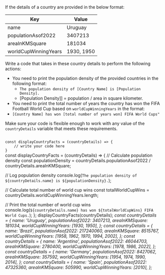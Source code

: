 If the details of a country are provided in the below format:

|Key | Value |
|--|--|
|name | Uruguay |
|populationAsof2022 | 3407213 |
|areaInKMSquare | 181034 |
|worldCupWinningYears| 1930, 1950 |

Write a code that takes in these country details to perform the following actions:

  * You need to print the population density of the provided countries in the following format:
    * `The population density of [Country Name] is [Population Density].`
    * [Population Density]] = population / area in square kilometer.
  * You need to print the total number of years the country has won the FIFA Football World Cup based on `worldCupWinningYears` in the format:
   * `[Country Name] has won [total number of years won] FIFA World Cups"`

Make sure your code is flexible enough to work with any value of the `countryDetails` variable that meets these requirements.

<codeblock language="javascript" type="exercise" testMode="multipleInput">
<code>
const displayCountryFacts = (countryDetails) => {
	// write your code here
}
</code>

<solution>
const displayCountryFacts = (countryDetails) => {
  // Calculate population density
  const populationDensity = countryDetails.populationAsof2022 / countryDetails.areaInKMSquare;

  // Log population density
  console.log(`The population density of ${countryDetails.name} is ${populationDensity}.`);

  // Calculate total number of world cup wins
  const totalWorldCupWins = countryDetails.worldCupWinningYears.length;

  // Print the total number of world cup wins
  console.log(`${countryDetails.name} has won ${totalWorldCupWins} FIFA World Cups.`);
};
</solution>
<testcases>
<caller>
displayCountryFacts(countryDetails);
</caller>
<testcase>
<i>
const countryDetails = {
  name: 'Uruguay',
  populationAsof2022: 3407213,
  areaInKMSquare: 181034,
  worldCupWinningYears: [1930, 1950],
};
</i>
</testcase>
<testcase>
<i>
const countryDetails = {
  name: 'Brazil',
  populationAsof2022: 217240060,
  areaInKMSquare: 8515767,
  worldCupWinningYears: [1958, 1962, 1970, 1994, 2002],
};
</i>
</testcase>
<testcase>
<i>
const countryDetails = {
  name: 'Argentina',
  populationAsof2022: 46044703,
  areaInKMSquare: 2780400,
  worldCupWinningYears: [1978, 1986, 2022],
};
</i>
</testcase>
<testcase>
<i>
const countryDetails = {
  name: 'Germany',
  populationAsof2022: 8427062,
  areaInKMSquare: 357592,
  worldCupWinningYears: [1954, 1974, 1990, 2014],
};
</i>
</testcase>
<testcase>
<i>
const countryDetails = {
  name: 'Spain',
  populationAsof2022: 47325360,
  areaInKMSquare: 505990,
  worldCupWinningYears: [2010],
};
</i>
</testcase>
</testcases>
</codeblock>

